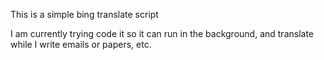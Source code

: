 This is a simple bing translate script

I am currently trying code it so it can run in the background, and translate while I write emails or papers, etc.